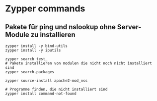 # Zypper commands 

## Pakete für ping und nslookup ohne Server-Module zu installieren 

```
zypper install -y bind-utils 
zypper install -y iputils 

zypper search test_
# Pakete installieren von modulen die nicht noch nicht installiert sind 
zypper search-packages 

zypper source-install apache2-mod_nss

```

```
# Programme finden, die nicht installiert sind 
zypper install command-not-found 
```
